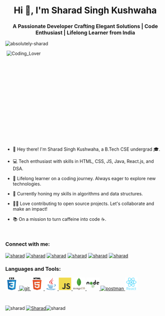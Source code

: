 <h1 align="center">Hi 👋, I'm Sharad Singh Kushwaha</h1> 
<h3 align="center">A Passionate Developer Crafting Elegant Solutions | Code Enthusiast | Lifelong Learner from India</h3>


<p align="left"> <img src="https://komarev.com/ghpvc/?username=absolutely-sharad&label=Profile%20views&color=0e75b6&style=flat" alt="absolutely-sharad" /> </p>
<img align = "right" alt="Coding_Lover" height="300" width="500" src="https://media.giphy.com/media/2IudUHdI075HL02Pkk/giphy.gif">


- 👋 Hey there! I'm Sharad Singh Kushwaha, a B.Tech CSE undergrad 🎓.

- 💻 Tech enthusiast with skills in HTML, CSS, JS, Java, React.js, and DSA.

- 🚀 Lifelong learner on a coding journey. Always eager to explore new technologies.

- 🌱 Currently honing my skills in algorithms and data structures.

- 👨‍💻 Love contributing to open source projects. Let's collaborate and make an impact!

- 📚 On a mission to turn caffeine into code ☕.
<br>
<h3 align="left">Connect with me:</h3>
<p align="left">
<a href="https://twitter.com/SharadSing0203" target="blank"><img align="center" src="https://raw.githubusercontent.com/rahuldkjain/github-profile-readme-generator/master/src/images/icons/Social/twitter.svg" alt="sharad" height="30" width="40" /></a>
<a href="https://www.linkedin.com/in/sharadsinghkushwaha0203092705/" target="blank"><img align="center" src="https://raw.githubusercontent.com/rahuldkjain/github-profile-readme-generator/master/src/images/icons/Social/linked-in-alt.svg" alt="sharad" height="30" width="40" /></a>
<a href="https://www.facebook.com/sharadsinghkushwaha" target="blank"><img align="center" src="https://raw.githubusercontent.com/rahuldkjain/github-profile-readme-generator/master/src/images/icons/Social/facebook.svg" alt="sharad" height="30" width="40" /></a>
<a href="https://www.instagram.com/_me_sharad_0209_/" target="blank"><img align="center" src="https://raw.githubusercontent.com/rahuldkjain/github-profile-readme-generator/master/src/images/icons/Social/instagram.svg" alt="sharad" height="30" width="40" /></a>
<a href="https://www.youtube.com/c/SharadMauryaTech" target="blank"><img align="center" src="https://raw.githubusercontent.com/rahuldkjain/github-profile-readme-generator/master/src/images/icons/Social/youtube.svg" alt="sharad" height="30" width="40" /></a>
<a href="https://leetcode.com/sharadsingh0203/" target="blank"><img align="center" src="https://raw.githubusercontent.com/rahuldkjain/github-profile-readme-generator/master/src/images/icons/Social/leet-code.svg" alt="sharad" height="30" width="40" /></a>
</p>
<h3 align="centre">Languages and Tools:</h3>
<p align="centre"> <a href="https://www.w3schools.com/css/" target="_blank" rel="noreferrer"> <img src="https://raw.githubusercontent.com/devicons/devicon/master/icons/css3/css3-original-wordmark.svg" alt="css3" width="40" height="40"/> </a> <a href="https://git-scm.com/" target="_blank" rel="noreferrer"> <img src="https://www.vectorlogo.zone/logos/git-scm/git-scm-icon.svg" alt="git" width="40" height="40"/> </a> <a href="https://www.w3.org/html/" target="_blank" rel="noreferrer"> <img src="https://raw.githubusercontent.com/devicons/devicon/master/icons/html5/html5-original-wordmark.svg" alt="html5" width="40" height="40"/> </a> <a href="https://www.java.com" target="_blank" rel="noreferrer"> <img src="https://raw.githubusercontent.com/devicons/devicon/master/icons/java/java-original.svg" alt="java" width="40" height="40"/> </a> <a href="https://developer.mozilla.org/en-US/docs/Web/JavaScript" target="_blank" rel="noreferrer"> <img src="https://raw.githubusercontent.com/devicons/devicon/master/icons/javascript/javascript-original.svg" alt="javascript" width="40" height="40"/> </a> <a href="https://www.mongodb.com/" target="_blank" rel="noreferrer"> <img src="https://raw.githubusercontent.com/devicons/devicon/master/icons/mongodb/mongodb-original-wordmark.svg" alt="mongodb" width="40" height="40"/> </a> <a href="https://nodejs.org" target="_blank" rel="noreferrer"> <img src="https://raw.githubusercontent.com/devicons/devicon/master/icons/nodejs/nodejs-original-wordmark.svg" alt="nodejs" width="40" height="40"/> </a> <a href="https://postman.com" target="_blank" rel="noreferrer"> <img src="https://www.vectorlogo.zone/logos/getpostman/getpostman-icon.svg" alt="postman" width="40" height="40"/> </a> <a href="https://reactjs.org/" target="_blank" rel="noreferrer"> <img src="https://raw.githubusercontent.com/devicons/devicon/master/icons/react/react-original-wordmark.svg" alt="react" width="40" height="40"/> </a> </p>
<br>
<p><img align="centre" src="https://github-readme-stats.vercel.app/api/top-langs?username=absolutely-sharad&show_icons=true&locale=en&layout=compact" alt="sharad" /> <a href="https://git.io/streak-stats"><img height="400" width="800" src="https://github-readme-streak-stats.herokuapp.com?user=absolutely-sharad&hide_border=true&exclude_days=Sun%2CMon%2CTue%2CWed%2CThu%2CFri%2CSat" alt="Sharad"/></a><img height="400" width="300" src="https://github-readme-stats.vercel.app/api?username=absolutely-sharad&show_icons=true&locale=en" alt="sharad" /></p>



